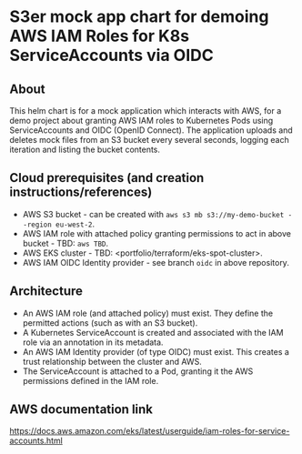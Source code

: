 # S3er mock app chart for demoing AWS IAM Roles for K8s ServiceAccounts via OIDC

## About
This helm chart is for a mock application which interacts with AWS, for a demo project about granting AWS IAM roles to Kubernetes Pods using ServiceAccounts and OIDC (OpenID Connect). The application uploads and deletes mock files from an S3 bucket every several seconds, logging each iteration and listing the bucket contents.

## Cloud prerequisites (and creation instructions/references)
- AWS S3 bucket - can be created with `aws s3 mb s3://my-demo-bucket --region eu-west-2`.
- AWS IAM role with attached policy granting permissions to act in above bucket - TBD: `aws TBD`.
- AWS EKS cluster - TBD: <portfolio/terraform/eks-spot-cluster>.
- AWS IAM OIDC Identity provider - see branch `oidc` in above repository.

## Architecture
- An AWS IAM role (and attached policy) must exist. They define the permitted actions (such as with an S3 bucket).
- A Kubernetes ServiceAccount is created and associated with the IAM role via an annotation in its metadata.
- An AWS IAM Identity provider (of type OIDC) must exist. This creates a trust relationship between the cluster and AWS.
- The ServiceAccount is attached to a Pod, granting it the AWS permissions defined in the IAM role.

## AWS documentation link
https://docs.aws.amazon.com/eks/latest/userguide/iam-roles-for-service-accounts.html
